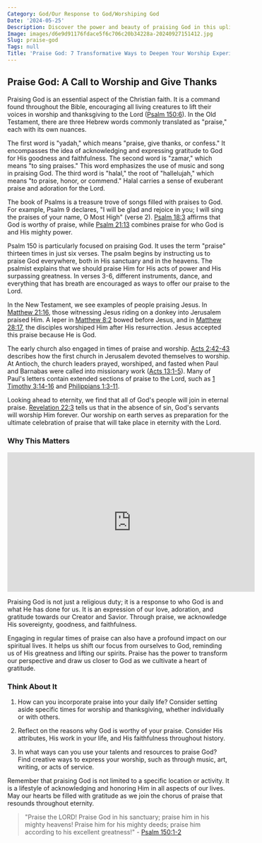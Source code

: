 ```yaml
---
Category: God/Our Response to God/Worshiping God
Date: '2024-05-25'
Description: Discover the power and beauty of praising God in this uplifting article. Explore the significance of worship and gratitude in spiritual practice.
Image: images/d6e9d91176fdace5f6c706c20b34228a-20240927151412.jpg
Slug: praise-god
Tags: null
Title: 'Praise God: 7 Transformative Ways to Deepen Your Worship Experience'
---
```


## Praise God: A Call to Worship and Give Thanks

Praising God is an essential aspect of the Christian faith. It is a command found throughout the Bible, encouraging all living creatures to lift their voices in worship and thanksgiving to the Lord ([Psalm 150:6](https://www.bibleref.com/Psalm/150/Psalm-150-6.html)). In the Old Testament, there are three Hebrew words commonly translated as "praise," each with its own nuances. 

The first word is "yadah," which means "praise, give thanks, or confess." It encompasses the idea of acknowledging and expressing gratitude to God for His goodness and faithfulness. The second word is "zamar," which means "to sing praises." This word emphasizes the use of music and song in praising God. The third word is "halal," the root of "hallelujah," which means "to praise, honor, or commend." Halal carries a sense of exuberant praise and adoration for the Lord.

The book of Psalms is a treasure trove of songs filled with praises to God. For example, Psalm 9 declares, "I will be glad and rejoice in you; I will sing the praises of your name, O Most High" (verse 2). [Psalm 18:3](https://www.bibleref.com/Psalm/18/Psalm-18-3.html) affirms that God is worthy of praise, while [Psalm 21:13](https://www.bibleref.com/Psalm/21/Psalm-21-13.html) combines praise for who God is and His mighty power. 

Psalm 150 is particularly focused on praising God. It uses the term "praise" thirteen times in just six verses. The psalm begins by instructing us to praise God everywhere, both in His sanctuary and in the heavens. The psalmist explains that we should praise Him for His acts of power and His surpassing greatness. In verses 3-6, different instruments, dance, and everything that has breath are encouraged as ways to offer our praise to the Lord.

In the New Testament, we see examples of people praising Jesus. In [Matthew 21:16](https://www.bibleref.com/Matthew/21/Matthew-21-16.html), those witnessing Jesus riding on a donkey into Jerusalem praised Him. A leper in [Matthew 8:2](https://www.bibleref.com/Matthew/8/Matthew-8-2.html) bowed before Jesus, and in [Matthew 28:17](https://www.bibleref.com/Matthew/28/Matthew-28-17.html), the disciples worshiped Him after His resurrection. Jesus accepted this praise because He is God.

The early church also engaged in times of praise and worship. [Acts 2:42-43](https://www.bibleref.com/Acts/2/Acts-2-42.html) describes how the first church in Jerusalem devoted themselves to worship. At Antioch, the church leaders prayed, worshiped, and fasted when Paul and Barnabas were called into missionary work ([Acts 13:1-5](https://www.bibleref.com/Acts/13/Acts-13-1.html)). Many of Paul's letters contain extended sections of praise to the Lord, such as [1 Timothy 3:14-16](https://www.bibleref.com/1-Timothy/3/1-Timothy-3-14.html) and [Philippians 1:3-11](https://www.bibleref.com/Philippians/1/Philippians-1-3.html).

Looking ahead to eternity, we find that all of God's people will join in eternal praise. [Revelation 22:3](https://www.bibleref.com/Revelation/22/Revelation-22-3.html) tells us that in the absence of sin, God's servants will worship Him forever. Our worship on earth serves as preparation for the ultimate celebration of praise that will take place in eternity with the Lord.

### Why This Matters


<iframe width="560" height="315" src="https://www.youtube.com/embed/f2oxGYpuLkw" frameborder="0" allow="autoplay; encrypted-media" allowfullscreen></iframe>


Praising God is not just a religious duty; it is a response to who God is and what He has done for us. It is an expression of our love, adoration, and gratitude towards our Creator and Savior. Through praise, we acknowledge His sovereignty, goodness, and faithfulness.

Engaging in regular times of praise can also have a profound impact on our spiritual lives. It helps us shift our focus from ourselves to God, reminding us of His greatness and lifting our spirits. Praise has the power to transform our perspective and draw us closer to God as we cultivate a heart of gratitude.

### Think About It

1. How can you incorporate praise into your daily life? Consider setting aside specific times for worship and thanksgiving, whether individually or with others.

2. Reflect on the reasons why God is worthy of your praise. Consider His attributes, His work in your life, and His faithfulness throughout history.

3. In what ways can you use your talents and resources to praise God? Find creative ways to express your worship, such as through music, art, writing, or acts of service.

Remember that praising God is not limited to a specific location or activity. It is a lifestyle of acknowledging and honoring Him in all aspects of our lives. May our hearts be filled with gratitude as we join the chorus of praise that resounds throughout eternity. 

> "Praise the LORD! Praise God in his sanctuary; praise him in his mighty heavens! Praise him for his mighty deeds; praise him according to his excellent greatness!" - [Psalm 150:1-2](https://www.bibleref.com/Psalm/150/Psalm-150-1.html)
